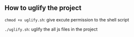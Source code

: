 ## How to uglify the project

`chmod +x uglify.sh`: give excute permission to the shell script

`./uglify.sh`: uglify the all js files in the project
